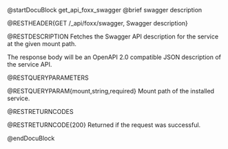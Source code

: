 @startDocuBlock get_api_foxx_swagger
@brief swagger description

@RESTHEADER{GET /_api/foxx/swagger, Swagger description}

@RESTDESCRIPTION
Fetches the Swagger API description for the service at the given mount path.

The response body will be an OpenAPI 2.0 compatible JSON description of the service API.

@RESTQUERYPARAMETERS

@RESTQUERYPARAM{mount,string,required}
Mount path of the installed service.

@RESTRETURNCODES

@RESTRETURNCODE{200}
Returned if the request was successful.

@endDocuBlock
